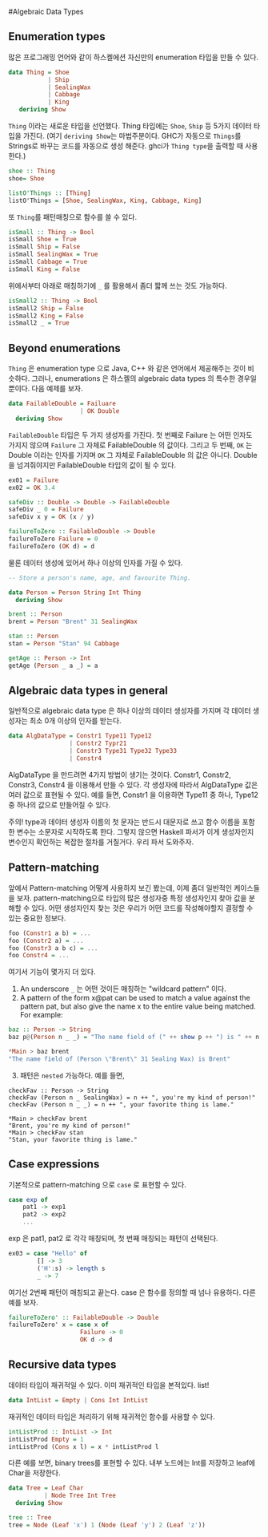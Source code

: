 #Algebraic Data Types
## Enumeration types
많은 프로그래밍 언어와 같이 하스켈에션 자신만의 enumeration 타입을 만들 수 있다.
```haskell
data Thing = Shoe
           | Ship
           | SealingWax
           | Cabbage
           | King
   deriving Show
```

`Thing` 이라는 새로운 타입을 선언했다. Thing 타입에는 `Shoe`, `Ship` 등 5가지 데이터 타입을 가진다. (여기 `deriving Show`는 마법주분이다. GHC가 자동으로 `Things`를 Strings로 바꾸는 코드를 자동으로 생성 해준다. ghci가 `Thing type`을 출력할 때 사용한다.)


```haskell
shoe :: Thing
shoe= Shoe

listO'Things :: [Thing]
listO'Things = [Shoe, SealingWax, King, Cabbage, King]
```

또 `Thing`를 패턴매칭으로 함수를 쓸 수 있다.

```haskell
isSmall :: Thing -> Bool
isSmall Shoe = True
isSmall Ship = False
isSmall SealingWax = True
isSmall Cabbage = True
isSmall King = False
```

위에서부터 아래로 매칭하기에 `_` 를 활용해서 좀더 짧께 쓰는 것도 가능하다.

```haskell
isSmall2 :: Thing -> Bool
isSmall2 Ship = False
isSmall2 King = False
isSmall2 _ = True
```

## Beyond enumerations

`Thing` 은 enumeration type 으로 Java, C++ 와 같은 언어에서 제공해주는 것이 비슷하다. 그러나, enumerations 은 하스켈의 algebraic data types 의 특수한 경우일 뿐이다. 다음 예제를 보자.

```haskell
data FailableDouble = Failuare
					| OK Double
  deriving Show
```

`FailableDouble` 타입은 두 가지 생성자를 가진다. 첫 번째로 Failure 는 어떤 인자도 가지지 않으며 `Failure` 그 자체로 FailableDouble 의 값이다. 그리고 두 번째, `OK` 는 Double 이라는 인자를 가지며 `OK` 그 자체로 FailableDouble 의 값은 아니다. Double 을 넘겨줘야지만 FailableDouble 타입의 값이 될 수 있다.

```haskell
ex01 = Failure
ex02 = OK 3.4

safeDiv :: Double -> Double -> FailableDouble
safeDiv _ 0 = Failure
safeDiv x y = OK (x / y)

failureToZero :: FailableDouble -> Double
failureToZero Failure = 0
failureToZero (OK d) = d
```

물론 데이터 생성에 있어서 하나 이상의 인자를 가질 수 있다.
```haskell
-- Store a person's name, age, and favourite Thing.

data Person = Person String Int Thing
  deriving Show

brent :: Person
brent = Person "Brent" 31 SealingWax

stan :: Person
stan = Person "Stan" 94 Cabbage

getAge :: Person -> Int
getAge (Person _ a _) = a
```

## Algebraic data types in general
일반적으로  algebraic data type 은 하나 이상의 데이터 생성자를 가지며 각 데이터 생성자는 최소 0개 이상의 인자를 받는다.

```haskell
data AlgDataType = Constr1 Type11 Type12
				 | Constr2 Typr21
				 | Constr3 Type31 Type32 Type33
				 | Constr4
```

AlgDataType 을 만드려면 4가지 방법이 생기는 것이다. Constr1, Constr2, Constr3, Constr4 을 이용해서 만들 수 있다. 각 생성자에 따라서 AlgDataType 값은 여러 값으로 표현될 수 있다. 예를 들면, Constr1 을 이용하면 Type11 중 하나, Type12 중 하나의 값으로 만들어질 수 있다.

주의! type과 데이터 생성자 이름의 첫 문자는 반드시 대문자로 쓰고 함수 이름을 포함한 변수는 소문자로 시작하도록 한다. 그렇지 않으면 Haskell 파서가 이게 생성자인지 변수인지 확인하는 복잡한 절차를 거칠거다. 우리 파서 도와주자.

## Pattern-matching
앞에서 Pattern-matching 어떻게 사용하지 보긴 봤는데, 이제 좀더 일반적인 케이스들을 보자. pattern-matching으로 타입의 많은 생성자중 특정 생성자인지 찾아 값을 분해할 수 있다. 어떤 생성자인지 찾는 것은 우리가 어떤 코드를 작성해야할지 결정할 수 있는 중요한 정보다.

```haskell
foo (Constr1 a b) = ...
foo (Constr2 a) = ...
foo (Constr3 a b c) = ...
foo Constr4 = ...
```

여기서 기능이 몇가지 더 있다.

1. An underscore `_` 는 어떤 것이든 매칭하는 "wildcard pattern" 이다.
2. A pattern of the form x@pat can be used to match a value against the pattern pat, but also give the name x to the entire value being matched. For example:
```haskell
baz :: Person -> String
baz p@(Person n _ _) = "The name field of (" ++ show p ++ ") is " ++ n

*Main > baz brent
"The name field of (Person \"Brent\" 31 Sealing Wax) is Brent"
```

3. 패턴은 `nested` 가능하다. 예를 들면,
```
checkFav :: Person -> String
checkFav (Person n _ SealingWax) = n ++ ", you're my kind of person!"
checkFav (Person n _ _) = n ++ ", your favorite thing is lame."

*Main > checkFav brent
"Brent, you're my kind of person!"
*Main > checkFav stan
"Stan, your favorite thing is lame."
```

## Case expressions
기본적으로 pattern-matching 으로 `case` 로 표현할 수 있다.
```haskell
case exp of
	pat1 -> exp1
	pat2 -> exp2
	...
```
exp 은 pat1, pat2 로 각각 매칭되며, 첫 번째 매칭되는 패턴이 선택된다.

```haskell
ex03 = case "Hello" of
		[] -> 3
		('H':s) -> length s
		_ -> 7
```

여기선 2번째 패턴이 매칭되고 끝는다. case 은 함수를 정의할 때 넘나 유용하다. 다른 예를 보자.

```haskell
failureToZero' :: FailableDouble -> Double
failureToZero' x = case x of
					Failure -> 0
					OK d -> d
```

## Recursive data types
데이터 타입이 재귀적일 수 있다. 이미 재귀적인 타입을 본적있다. list!
```haskell
data IntList = Empty | Cons Int IntList
```

재귀적인 데이터 타입은 처리하기 위해 재귀적인 함수를 사용할 수 있다.
```haskell
intListProd :: IntList -> Int
intListProd Empty = 1
intListProd (Cons x l) = x * intListProd l
```

다른 예를 보면, binary trees를 표현할 수 있다. 내부 노드에는 Int를 저장하고 leaf에 Char을 저장한다.

```haskell
data Tree = Leaf Char
		  | Node Tree Int Tree
  deriving Show

tree :: Tree
tree = Node (Leaf 'x') 1 (Node (Leaf 'y') 2 (Leaf 'z'))
```